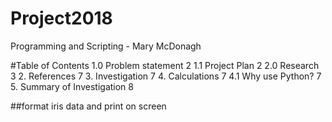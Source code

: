 # Project2018
Programming and Scripting - Mary McDonagh

#Table of Contents
1.0 Problem statement	2
1.1 Project Plan	2
2.0 Research	3
2. References	7
3. Investigation	7
4. Calculations	7
4.1 Why use Python?	7
5. Summary of Investigation	8

##format iris data and print on screen

